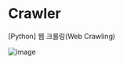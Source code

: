 # Crawler
[Python] 웹 크롤링(Web Crawling)

![image](https://user-images.githubusercontent.com/102270909/220269416-83daf4ce-bd55-4148-bc75-10c4aea992e2.png)
